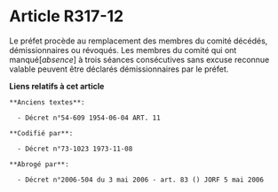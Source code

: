 # Article R317-12

Le préfet procède au remplacement des membres du comité décédés, démissionnaires ou révoqués. Les membres du comité qui ont
manqué[*absence*] à trois séances consécutives sans excuse reconnue valable peuvent être déclarés démissionnaires par le
préfet.

**Liens relatifs à cet article**

	**Anciens textes**:

	  - Décret n°54-609 1954-06-04 ART. 11

	**Codifié par**:

	  - Décret n°73-1023 1973-11-08

	**Abrogé par**:

	  - Décret n°2006-504 du 3 mai 2006 - art. 83 () JORF 5 mai 2006
